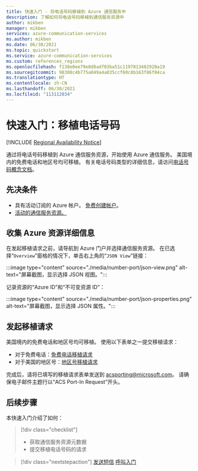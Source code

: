```yaml
---
title: 快速入门 - 将电话号码移植到 Azure 通信服务中
description: 了解如何将电话号码移植到通信服务资源中
author: mikben
manager: mikben
services: azure-communication-services
ms.author: mikben
ms.date: 06/30/2021
ms.topic: quickstart
ms.service: azure-communication-services
ms.custom: references_regions
ms.openlocfilehash: f138e0ee79e0d8adf03ba51c1197813402920a19
ms.sourcegitcommit: 98308c4b775a049a4a035ccf60c8b163f86f04ca
ms.translationtype: HT
ms.contentlocale: zh-CN
ms.lasthandoff: 06/30/2021
ms.locfileid: "113112034"
---
```

# <a name="quickstart-port-a-phone-number"></a>快速入门：移植电话号码

[!INCLUDE [Regional Availability Notice](../../includes/regional-availability-include.md)]

通过将电话号码移植到 Azure 通信服务资源，开始使用 Azure 通信服务。 美国境内的免费电话和地区号均可移植。 有关电话号码类型的详细信息，请访问[电话号码概念文档](../../concepts/telephony-sms/plan-solution.md)。

## <a name="prerequisites"></a>先决条件

- 具有活动订阅的 Azure 帐户。 [免费创建帐户](https://azure.microsoft.com/free/?WT.mc_id=A261C142F)。
- [活动的通信服务资源。](../create-communication-resource.md)

## <a name="gather-your-azure-resource-details"></a>收集 Azure 资源详细信息

在发起移植请求之前，请导航到 Azure 门户并选择通信服务资源。 在已选择“`Overview`”窗格的情况下，单击右上角的“`JSON View`”链接：

:::image type="content" source="./media/number-port/json-view.png" alt-text="屏幕截图，显示选择 JSON 视图。":::

记录资源的“Azure ID”和“不可变资源 ID”：

:::image type="content" source="./media/number-port/json-properties.png" alt-text="屏幕截图，显示选择 JSON 属性。":::

## <a name="initiate-the-port-request"></a>发起移植请求

美国境内的免费电话和地区号均可移植。 使用以下表单之一提交移植请求：

- 对于免费电话：[免费电话移植请求](https://aka.ms/acs-port-form-tollfree)
- 对于美国的地区号：[地区号移植请求](https://aka.ms/acs-port-form-geographic)

完成后，请将已填写的移植请求表单发送到 acsporting@microsoft.com。 请确保电子邮件主题行以“ACS Port-In Request”开头。

## <a name="next-steps"></a>后续步骤

本快速入门介绍了如何：

> [!div class="checklist"]
> * 获取通信服务资源元数据
> * 提交移植电话号码的请求

> [!div class="nextstepaction"]
> [发送短信](../telephony-sms/send.md)
> [呼叫入门](../voice-video-calling/getting-started-with-calling.md)
